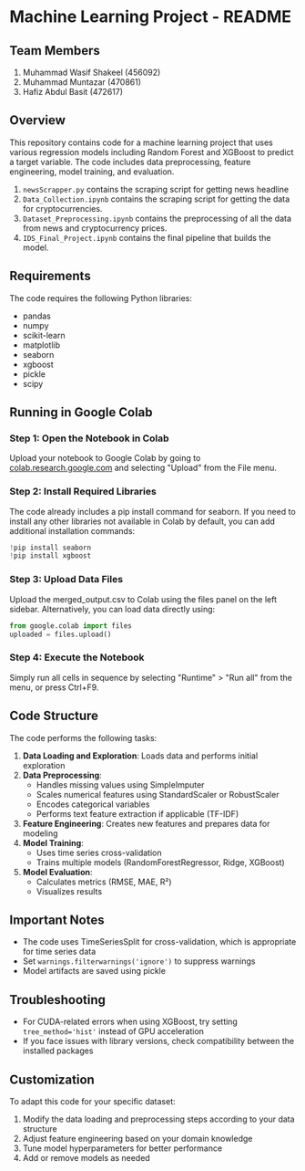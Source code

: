 # Machine Learning Project - README

## Team Members
1. Muhammad Wasif Shakeel (456092)
2. Muhammad Muntazar (470861)
3. Hafiz Abdul Basit (472617)

## Overview
This repository contains code for a machine learning project that uses various regression models including Random Forest and XGBoost to predict a target variable. The code includes data preprocessing, feature engineering, model training, and evaluation.
1. `newsScrapper.py` contains the scraping script for getting news headline
2. `Data_Collection.ipynb` contains the scraping script for getting the data for cryptocurrencies.
3. `Dataset_Preprocessing.ipynb` contains the preprocessing of all the data from news and cryptocurrency prices.
4. `IDS_Final_Project.ipynb` contains the final pipeline that builds the model.

## Requirements
The code requires the following Python libraries:
- pandas
- numpy
- scikit-learn
- matplotlib
- seaborn
- xgboost
- pickle
- scipy

## Running in Google Colab

### Step 1: Open the Notebook in Colab
Upload your notebook to Google Colab by going to [colab.research.google.com](https://colab.research.google.com) and selecting "Upload" from the File menu.

### Step 2: Install Required Libraries
The code already includes a pip install command for seaborn. If you need to install any other libraries not available in Colab by default, you can add additional installation commands:

```python
!pip install seaborn
!pip install xgboost
```

### Step 3: Upload Data Files
Upload the merged_output.csv to Colab using the files panel on the left sidebar. Alternatively, you can load data directly using:

```python
from google.colab import files
uploaded = files.upload()
```

### Step 4: Execute the Notebook
Simply run all cells in sequence by selecting "Runtime" > "Run all" from the menu, or press Ctrl+F9.

## Code Structure

The code performs the following tasks:
1. **Data Loading and Exploration**: Loads data and performs initial exploration
2. **Data Preprocessing**: 
   - Handles missing values using SimpleImputer
   - Scales numerical features using StandardScaler or RobustScaler
   - Encodes categorical variables
   - Performs text feature extraction if applicable (TF-IDF)
3. **Feature Engineering**: Creates new features and prepares data for modeling
4. **Model Training**: 
   - Uses time series cross-validation
   - Trains multiple models (RandomForestRegressor, Ridge, XGBoost)
5. **Model Evaluation**: 
   - Calculates metrics (RMSE, MAE, R²)
   - Visualizes results

## Important Notes
- The code uses TimeSeriesSplit for cross-validation, which is appropriate for time series data
- Set `warnings.filterwarnings('ignore')` to suppress warnings
- Model artifacts are saved using pickle

## Troubleshooting
- For CUDA-related errors when using XGBoost, try setting `tree_method='hist'` instead of GPU acceleration
- If you face issues with library versions, check compatibility between the installed packages

## Customization
To adapt this code for your specific dataset:
1. Modify the data loading and preprocessing steps according to your data structure
2. Adjust feature engineering based on your domain knowledge
3. Tune model hyperparameters for better performance
4. Add or remove models as needed
